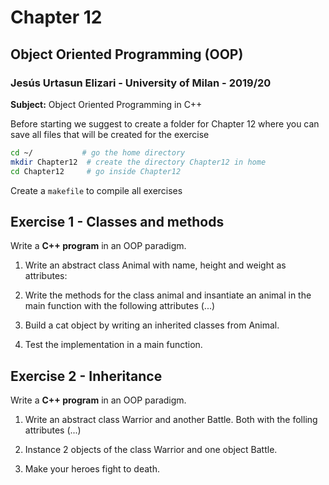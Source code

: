 # Chapter 12

## Object Oriented Programming (OOP)

### Jesús Urtasun Elizari - University of Milan - 2019/20

**Subject:** Object Oriented Programming in C++

Before starting we suggest to create a folder for Chapter 12 where you can save all files that will be created for the exercise
```bash
cd ~/           # go the home directory
mkdir Chapter12  # create the directory Chapter12 in home
cd Chapter12     # go inside Chapter12
```
Create a `makefile` to compile all exercises

## Exercise 1 - Classes and methods

Write a **C++ program** in an OOP paradigm.

1. Write an abstract class Animal with name, height and weight as attributes:

2. Write the methods for the class animal and insantiate an animal in the main function with the following attributes (...)

2. Build a cat object by writing an inherited classes from Animal.

3. Test the implementation in a main function.

## Exercise 2 - Inheritance

Write a **C++ program** in an OOP paradigm.

1. Write an abstract class Warrior and another Battle. Both with the folling attributes (...)

2. Instance 2 objects of the class Warrior and one object Battle.

3. Make your heroes fight to death.